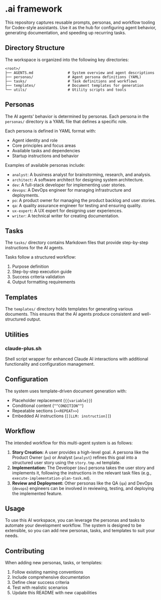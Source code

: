 # .ai framework

This repository captures reusable prompts, personas, and workflow tooling for Codex-style assistants. Use it as the hub for configuring agent behavior, generating documentation, and speeding up recurring tasks.

## Directory Structure

The workspace is organized into the following key directories:

```plain
<root>/
├── AGENTS.md                # System overview and agent descriptions
├── personas/                # Agent persona definitions (YAML)
├── tasks/                   # Task definitions and workflows
├── templates/               # Document templates for generation
└── utils/                   # Utility scripts and tools
```

## Personas

The AI agents' behavior is determined by personas. Each persona in the `personas/` directory is a YAML file that defines a specific role.

Each persona is defined in YAML format with:

- Agent identity and role
- Core principles and focus areas
- Available tasks and dependencies
- Startup instructions and behavior

Examples of available personas include:

- `analyst`: A business analyst for brainstorming, research, and analysis.
- `architect`: A software architect for designing system architecture.
- `dev`: A full-stack developer for implementing user stories.
- `devops`: A DevOps engineer for managing infrastructure and deployments.
- `po`: A product owner for managing the product backlog and user stories.
- `qa`: A quality assurance engineer for testing and ensuring quality.
- `ux-expert`: A UX expert for designing user experiences.
- `writer`: A technical writer for creating documentation.

## Tasks

The `tasks/` directory contains Markdown files that provide step-by-step instructions for the AI agents.

Tasks follow a structured workflow:

1. Purpose definition
2. Step-by-step execution guide
3. Success criteria validation
4. Output formatting requirements

## Templates

The `templates/` directory holds templates for generating various documents. This ensures that the AI agents produce consistent and well-structured output.

## Utilities

### claude-plus.sh

Shell script wrapper for enhanced Claude AI interactions with additional functionality and configuration management.

## Configuration

The system uses template-driven document generation with:

- Placeholder replacement (`{{variable}}`)
- Conditional content (`^^CONDITION^^`)
- Repeatable sections (`<<REPEAT>>`)
- Embedded AI instructions (`[[LLM: instruction]]`)

## Workflow

The intended workflow for this multi-agent system is as follows:

1.  **Story Creation:** A user provides a high-level goal. A persona like the Product Owner (`po`) or Analyst (`analyst`) refines this goal into a structured user story using the `story.tmp.md` template.
2.  **Implementation:** The Developer (`dev`) persona takes the user story and implements it, following the instructions in the relevant task files (e.g., `execute-implementation-plan-task.md`).
3.  **Review and Deployment:** Other personas like the QA (`qa`) and DevOps (`devops`) engineers can be involved in reviewing, testing, and deploying the implemented feature.

## Usage

To use this AI workspace, you can leverage the personas and tasks to automate your development workflow. The system is designed to be extensible, so you can add new personas, tasks, and templates to suit your needs.

## Contributing

When adding new personas, tasks, or templates:

1. Follow existing naming conventions
2. Include comprehensive documentation
3. Define clear success criteria
4. Test with realistic scenarios
5. Update this README with new capabilities
